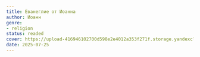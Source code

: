 ```yaml
---
title: Еванеглие от Иоанна
author: Иоанн
genre:
- religion
status: readed
cover: https://upload-416946102700d598e2e4012a353f271f.storage.yandexcloud.net/iblock/c77/ioanna.jpg
date: 2025-07-25
---
```


